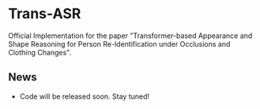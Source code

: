 # Trans-ASR

Official Implementation for the paper "Transformer-based Appearance and Shape Reasoning for Person Re-Identification under Occlusions and Clothing Changes".

## News

- Code will be released soon. Stay tuned!
